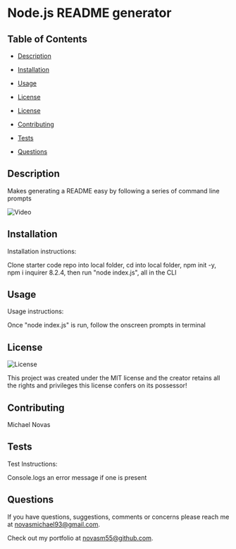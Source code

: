 # Node.js README generator

## Table of Contents

* [Description](#description)
* [Installation](#installation)
* [Usage](#usage)
* [License](#license)

* [License](#license)

* [Contributing](#contributing)
* [Tests](#tests)
* [Questions](#questions)

## Description 

Makes generating a README easy by following a series of command line prompts

![Video]()

## Installation

Installation instructions:

Clone starter code repo into local folder, cd into local folder, npm init -y, npm i inquirer 8.2.4, then run "node index.js", all in the CLI

## Usage

Usage instructions:

Once "node index.js" is run, follow the onscreen prompts in terminal

## License


  
  ![License](https://img.shields.io/badge/license-MIT-red.svg)

  This project was created under the MIT license and the creator retains all the rights and privileges this license confers on its possessor!

## Contributing

Michael Novas

## Tests

Test Instructions:

Console.logs an error message if one is present

## Questions

If you have questions, suggestions, comments or concerns please reach me at novasmichael93@gmail.com. 

Check out my portfolio at novasm55@github.com.